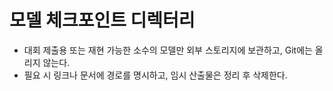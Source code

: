 # 모델 체크포인트 디렉터리
- 대회 제출용 또는 재현 가능한 소수의 모델만 외부 스토리지에 보관하고, Git에는 올리지 않는다.
- 필요 시 링크나 문서에 경로를 명시하고, 임시 산출물은 정리 후 삭제한다.
